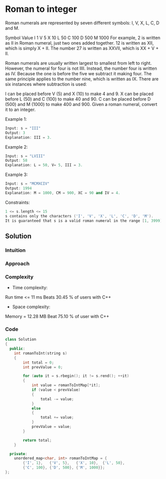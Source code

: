 # Roman to integer

Roman numerals are represented by seven different symbols: I, V, X, L, C, D and M.

Symbol       Value
I             1
V             5
X             10
L             50
C             100
D             500
M             1000
For example, 2 is written as II in Roman numeral, just two ones added together. 12 is written as XII, which is simply X + II. The number 27 is written as XXVII, which is XX + V + II.

Roman numerals are usually written largest to smallest from left to right. However, the numeral for four is not IIII. Instead, the number four is written as IV. Because the one is before the five we subtract it making four. The same principle applies to the number nine, which is written as IX. There are six instances where subtraction is used:

I can be placed before V (5) and X (10) to make 4 and 9.
X can be placed before L (50) and C (100) to make 40 and 90.
C can be placed before D (500) and M (1000) to make 400 and 900.
Given a roman numeral, convert it to an integer.

Example 1:

```C++
Input: s = "III"
Output: 3
Explanation: III = 3.
```

Example 2:

```C++
Input: s = "LVIII"
Output: 58
Explanation: L = 50, V= 5, III = 3.
```

Example 3:

```C++
Input: s = "MCMXCIV"
Output: 1994
Explanation: M = 1000, CM = 900, XC = 90 and IV = 4.
```

Constraints:

```C++
1 <= s.length <= 15
s contains only the characters ('I', 'V', 'X', 'L', 'C', 'D', 'M').
It is guaranteed that s is a valid roman numeral in the range [1, 3999].
```

## Solution

### Intuition
<!-- Describe your first thoughts on how to solve this problem. -->

### Approach
<!-- Describe your approach to solving the problem. -->

### Complexity

* Time complexity:
<!-- Add your time complexity here, e.g. $$O(n)$$ -->
Run time <= 11 ms Beats 30.45 % of users with C++

* Space complexity:
<!-- Add your space complexity here, e.g. $$O(n)$$ -->
Memory = 12.28 MB Beat 75.10 % of user with C++

### Code

```C++
class Solution
{
  public:
    int romanToInt(string s)
    {
        int total = 0;
        int prevValue = 0;

        for (auto it = s.rbegin(); it != s.rend(); ++it)
        {
            int value = romanToIntMap[*it];
            if (value < prevValue)
            {
                total -= value;
            }
            else
            {
                total += value;
            }
            prevValue = value;
        }

        return total;
    }

  private:
    unordered_map<char, int> romanToIntMap = {
        {'I', 1},   {'V', 5},   {'X', 10},  {'L', 50},
        {'C', 100}, {'D', 500}, {'M', 1000}};
};
```
